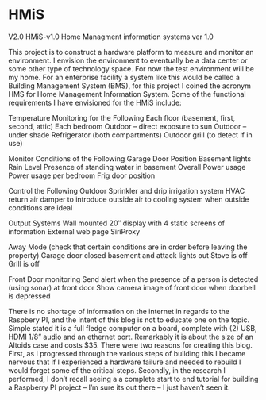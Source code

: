 HMiS
====

V2.0
HMiS-v1.0
Home Managment information systems ver 1.0

This project is to construct a hardware platform to measure and monitor an environment.
I envision the environment to eventually be a data center or some other type of technology space.
For now the test environment will be my home.
For an enterprise facility a system like this would be called a Building Management System (BMS), for this project I coined the acronym HMS for Home Management Information System. Some of the functional requirements I have envisioned for the HMiS include:

Temperature Monitoring for the Following Each floor (basement, first, second, attic) Each bedroom Outdoor – direct exposure to sun Outdoor – under shade Refrigerator (both compartments) Outdoor grill (to detect if in use)

Monitor Conditions of the Following Garage Door Position Basement lights Rain Level Presence of standing water in basement Overall Power usage Power usage per bedroom Frig door position

Control the Following Outdoor Sprinkler and drip irrigation system HVAC return air damper to introduce outside air to cooling system when outside conditions are ideal

Output Systems Wall mounted 20″ display with 4 static screens of information External web page SiriProxy

Away Mode (check that certain conditions are in order before leaving the property) Garage door closed basement and attack lights out Stove is off Grill is off

Front Door monitoring Send alert when the presence of a person is detected (using sonar) at front door Show camera image of front door when doorbell is depressed

There is no shortage of information on the internet in regards to the Raspbery PI, and the intent of this blog is not to educate one on the topic. Simple stated it is a full fledge computer on a board, complete with (2) USB, HDMI 1/8” audio and an ethernet port.
Remarkably it is about the size of an Altoids case and costs $35. There were two reasons for creating this blog.
First, as I progressed through the various steps of building this I became nervous that if I experienced a hardware failure and needed to rebuild I would forget some of the critical steps. Secondly, in the research I performed, I don’t recall seeing a a complete start to end tutorial for building a Raspberry PI project – I’m sure its out there – I just haven’t seen it.
